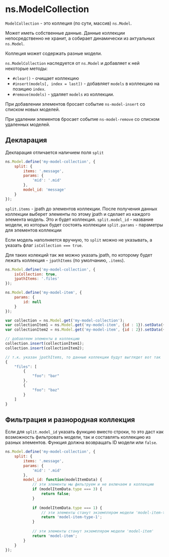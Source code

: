 # ns.ModelCollection

`ModelCollection` - это коллеция (по сути, массив) `ns.Model`.

Может иметь собственные данные.
Данные коллекции непосредственно не хранит, а собирает динамически из актуальных `ns.Model`.

Коллеция может содержать разные модели.

`ns.ModelCollection` наследуется от `ns.Model` и добавляет к ней некоторые методы:
 - `#clear()` - очищает коллекцию
 - `#insert(models[, index = last])` - добавляет `models` в коллекцию на позицию `index`.
 - `#remove(models)` - удаляет `models` из коллекции.

При добавлении элементов бросает событие `ns-model-insert` со списком новых моделей.

При удалении элементов бросает событие `ns-model-remove` со списком удаленных моделей.

## Декларация

Декларация отличается наличием поля `split`

```js
ns.Model.define('my-model-collection', {
    split: {
        items: '.message',
        params: {
            'mid': '.mid'
        },
        model_id: 'message'
    }
});
```

`split.items` - jpath до элементов коллекции. После получения данных коллекции выберет элементы по этому jpath и сделает из каждого элемента модель. Это и будет коллекция.
`split.model_id` - название модели, из которых будет состоять коллекции
`split.params` - параметры для элементов коллекции

Если модель наполняется вручную, то `split` можно не указывать, а указать флаг `isCollection === true`.

Для таких колекций так же можно указать jpath, по которому будет лежать коллекция - `jpathItems` (по умолчанию, `.items`).

```js
ns.Model.define('my-model-collection', {
    isCollection: true,
    jpathItems: '.files'
});

ns.Model.define('my-model-item', {
    params: {
        id: null
    }
});

var collection = ns.Model.get('my-model-collection');
var collectionItem1 = ns.Model.get('my-model-item', {id : 1}).setData({'foo': 'bar'});
var collectionItem2 = ns.Model.get('my-model-item', {id : 2}).setData({'foo': 'baz'});

// добавляем элементы в коллекцию
collection.insert(collectionItem1);
collection.insert(collectionItem2);

// т.к. указан jpathItems, то данные коллекции будут выглядет вот так
{
    "files": [
        {
            "foo": "bar"
        },
        {
            "foo": "baz"
        }
    ]
}
```

## Фильтрация и разнородная коллекция
Если для `split.model_id` указать функцию вместо строки, то это даст как возможность фильтровать модели, так и составлять коллекцию из разных элементов.
Функция должна возвращать ID модели или `false`.

```js
ns.Model.define('my-model-collection', {
    split: {
        items: '.message',
        params: {
            'mid': '.mid'
        },
        model_id: function(modelItemData) {
            // эти элементы мы фильтруем и не включаем в коллекцию
            if (modelItemData.type === 3) {
                return false;
            }
            
            if (modelItemData.type === 1) {
                // эти элементы станут экземпляром модели 'model-item-type-1'
                return 'model-item-type-1';
            }
            
            // эти элементы станут экземпляром модели 'model-item'
            return 'model-item';
        }
    }
});
```
